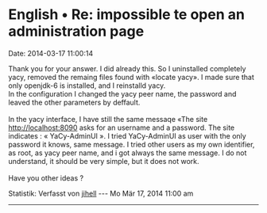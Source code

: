 English • Re: impossible te open an administration page
=======================================================

Date: 2014-03-17 11:00:14

Thank you for your answer. I did already this. So I uninstalled
completely yacy, removed the remaing files found with «locate yacy». I
made sure that only openjdk-6 is installed, and I reinstalld yacy.\
In the configuration I changed the yacy peer name, the password and
leaved the other parameters by deffault.\
\
In the yacy interface, I have still the same messaqe «The site
<http://localhost:8090> asks for an username and a password. The site
indicates : « YaCy-AdminUI ». I tried YaCy-AdminUI as user with the only
password it knows, same message. I tried other users as my own
identifier, as root, as yacy peer name, and i got always the same
message. I do not understand, it should be very simple, but it does not
work.\
\
Have you other ideas ?

Statistik: Verfasst von
[jihell](http://forum.yacy-websuche.de/memberlist.php?mode=viewprofile&u=9374)
--- Mo Mär 17, 2014 11:00 am

------------------------------------------------------------------------
